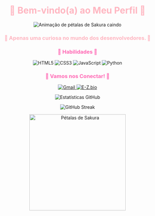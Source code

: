 <h1 align="center" style="color:#FFB6C1;">🌸 Bem-vindo(a) ao Meu Perfil 🌸</h1>

<p align="center">
  <img src="https://i.pinimg.com/originals/8e/2b/8c/8e2b8c72a993b3e84b7b2b373eef623e.gif" alt="Animação de pétalas de Sakura caindo" />
</p>

<h3 align="center" style="color:#FF69B4;">
<p align="center" style="color:#FFB6C1;">
  🌸 Apenas uma curiosa no mundo dos desenvolvedores. 🌸<br>
</p>

<h3 align="center" style="color:#FF69B4;">🌸 Habilidades 🌸</h3>
<p align="center">
  <img src="https://img.shields.io/badge/HTML5-FFB6C1?style=for-the-badge&logo=html5&logoColor=white" alt="HTML5" />
  <img src="https://img.shields.io/badge/CSS3-FF69B4?style=for-the-badge&logo=css3&logoColor=white" alt="CSS3" />
  <img src="https://img.shields.io/badge/JavaScript-FFC0CB?style=for-the-badge&logo=javascript&logoColor=white" alt="JavaScript" />
  <img src="https://img.shields.io/badge/Python-FF69B4?style=for-the-badge&logo=python&logoColor=white" alt="Python" />
</p>

<h3 align="center" style="color:#FF69B4;">🌸 Vamos nos Conectar! 🌸</h3>
<p align="center">
  <a href="mailto:nebulosahub@gmail.com" target="_blank">
    <img src="https://img.shields.io/badge/Gmail-FFB6C1?style=for-the-badge&logo=gmail&logoColor=white" alt="Gmail" />
  </a>
  <a href="https://e-z.bio/neb.ul" target="_blank">
    <img src="https://img.shields.io/badge/E--Z.bio-FF69B4?style=for-the-badge&logo=linktree&logoColor=white" alt="E-Z.bio" />
  </a>

<p align="center">
  <img src="https://github-readme-stats.vercel.app/api?username=seuusername&show_icons=true&theme=rose_pine&title_color=FF69B4&icon_color=FFC0CB&text_color=FFB6C1&bg_color=ffffff" alt="Estatísticas GitHub" />
</p>

<p align="center">
  <img src="https://github-readme-streak-stats.herokuapp.com/?user=seuusername&theme=pink&background=FFFFFF" alt="GitHub Streak" />
</p>

<div align="center">
  <img src="https://i.pinimg.com/originals/bf/24/98/bf24988b9b0331dbf85f23e664b8f23d.gif" alt="Pétalas de Sakura" width="300px"/>
</div>
